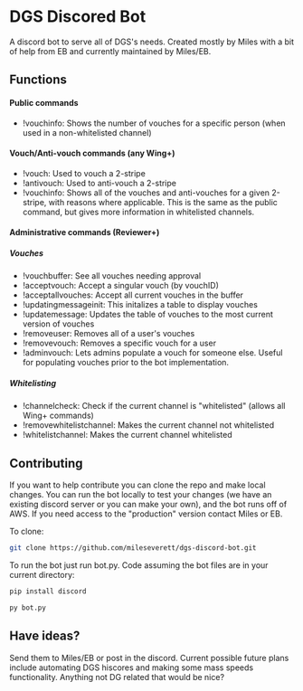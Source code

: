 # DGS Discored Bot
A discord bot to serve all of DGS's needs. Created mostly by Miles with a bit of help from EB and currently maintained by Miles/EB.

## Functions

#### Public commands
- !vouchinfo: Shows the number of vouches for a specific person (when used in a non-whitelisted channel)

#### Vouch/Anti-vouch commands (any Wing+)
- !vouch: Used to vouch a 2-stripe
- !antivouch: Used to anti-vouch a 2-stripe
- !vouchinfo: Shows all of the vouches and anti-vouches for a given 2-stripe, with reasons where applicable. This is the same as the public command, but gives more information in whitelisted channels.

#### Administrative commands (Reviewer+)
##### Vouches
- !vouchbuffer: See all vouches needing approval
- !acceptvouch: Accept a singular vouch (by vouchID)
- !acceptallvouches: Accept all current vouches in the buffer
- !updatingmessageinit: This initalizes a table to display vouches
- !updatemessage: Updates the table of vouches to the most current version of vouches
- !removeuser: Removes all of a user's vouches
- !removevouch: Removes a specific vouch for a user
- !adminvouch: Lets admins populate a vouch for someone else. Useful for populating vouches prior to the bot implementation.

##### Whitelisting
- !channelcheck: Check if the current channel is "whitelisted" (allows all Wing+ commands)
- !removewhitelistchannel: Makes the current channel not whitelisted
- !whitelistchannel: Makes the current channel whitelisted


## Contributing
If you want to help contribute you can clone the repo and make local changes. You can run the bot locally to test your changes (we have an existing discord server or you can make your own), and the bot runs off of AWS. If you need access to the "production" version contact Miles or EB.

To clone:
```bash
git clone https://github.com/mileseverett/dgs-discord-bot.git
```

To run the bot just run bot.py. Code assuming the bot files are in your current directory:

```python
pip install discord
```

```bash
py bot.py
```

## Have ideas?
Send them to Miles/EB or post in the discord. Current possible future plans include automating DGS hiscores and making some mass speeds functionality. Anything not DG related that would be nice?